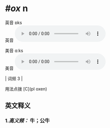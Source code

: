 # ***\#ox*** n
英音 ɒks  
英音
<audio src="./media/ox-B.aac" controls="controls"></audio>

美音 ɑːks  
美音
<audio src="./media/ox.aac" controls="controls"></audio>



| 词频 3 |  

用法点拨  [C](pl oxen)

英文释义
---
### 1.*高义频：* **牛；公牛**  


